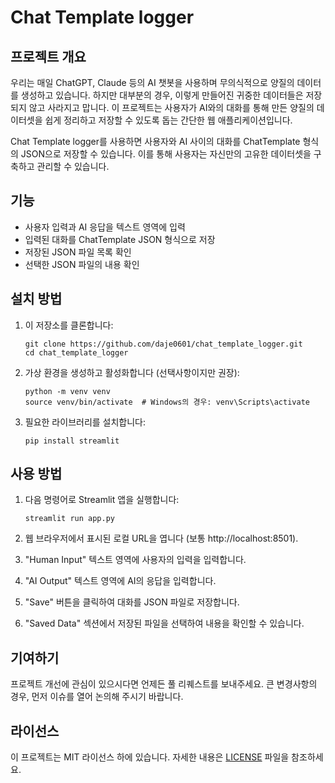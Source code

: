 # Chat Template logger

## 프로젝트 개요

우리는 매일 ChatGPT, Claude 등의 AI 챗봇을 사용하며 무의식적으로 양질의 데이터를 생성하고 있습니다. 하지만 대부분의 경우, 이렇게 만들어진 귀중한 데이터들은 저장되지 않고 사라지고 맙니다. 이 프로젝트는 사용자가 AI와의 대화를 통해 만든 양질의 데이터셋을 쉽게 정리하고 저장할 수 있도록 돕는 간단한 웹 애플리케이션입니다.

Chat Template logger를 사용하면 사용자와 AI 사이의 대화를 ChatTemplate 형식의 JSON으로 저장할 수 있습니다. 이를 통해 사용자는 자신만의 고유한 데이터셋을 구축하고 관리할 수 있습니다.

## 기능

- 사용자 입력과 AI 응답을 텍스트 영역에 입력
- 입력된 대화를 ChatTemplate JSON 형식으로 저장
- 저장된 JSON 파일 목록 확인
- 선택한 JSON 파일의 내용 확인

## 설치 방법

1. 이 저장소를 클론합니다:
   ```
   git clone https://github.com/daje0601/chat_template_logger.git
   cd chat_template_logger
   ```

2. 가상 환경을 생성하고 활성화합니다 (선택사항이지만 권장):
   ```
   python -m venv venv
   source venv/bin/activate  # Windows의 경우: venv\Scripts\activate
   ```

3. 필요한 라이브러리를 설치합니다:
   ```
   pip install streamlit
   ```

## 사용 방법

1. 다음 명령어로 Streamlit 앱을 실행합니다:
   ```
   streamlit run app.py
   ```

2. 웹 브라우저에서 표시된 로컬 URL을 엽니다 (보통 http://localhost:8501).

3. "Human Input" 텍스트 영역에 사용자의 입력을 입력합니다.

4. "AI Output" 텍스트 영역에 AI의 응답을 입력합니다.

5. "Save" 버튼을 클릭하여 대화를 JSON 파일로 저장합니다.

6. "Saved Data" 섹션에서 저장된 파일을 선택하여 내용을 확인할 수 있습니다.

## 기여하기

프로젝트 개선에 관심이 있으시다면 언제든 풀 리퀘스트를 보내주세요. 큰 변경사항의 경우, 먼저 이슈를 열어 논의해 주시기 바랍니다.

## 라이선스

이 프로젝트는 MIT 라이선스 하에 있습니다. 자세한 내용은 [LICENSE](LICENSE) 파일을 참조하세요.